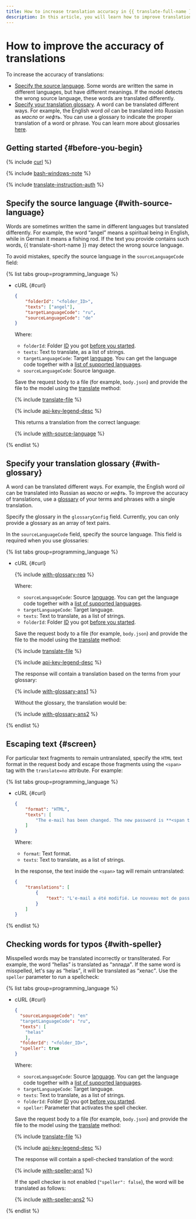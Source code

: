 ```yaml
---
title: How to increase translation accuracy in {{ translate-full-name }}
description: In this article, you will learn how to improve translation accuracy.
---
```


# How to improve the accuracy of translations

To increase the accuracy of translations:

* [Specify the source language](#with-source-language). Some words are written the same in different languages, but have different meanings. If the model detects the wrong source language, these words are translated differently.
* [Specify your translation glossary](#with-glossary). A word can be translated different ways. For example, the English word _oil_ can be translated into Russian as _масло_ or _нефть_. You can use a glossary to indicate the proper translation of a word or phrase. You can learn more about glossaries [here](../concepts/glossary.md).

## Getting started {#before-you-begin}

{% include [curl](../../_includes/curl.md) %}

{% include [bash-windows-note](../../_includes/translate/bash-windows-note.md) %}

{% include [translate-instruction-auth](../../_includes/translate/translate-instruction-auth.md) %}


## Specify the source language {#with-source-language}

Words are sometimes written the same in different languages but translated differently. For example, the word <q>angel</q> means a spiritual being in English, while in German it means a fishing rod. If the text you provide contains such words, {{ translate-short-name }} may detect the wrong source language.

To avoid mistakes, specify the source language in the `sourceLanguageCode` field:

{% list tabs group=programming_language %}

- cURL {#curl}

    ```json
    {
        "folderId": "<folder_ID>",
        "texts": ["angel"],
        "targetLanguageCode": "ru",
        "sourceLanguageCode": "de"
    }
    ```

    Where:

    * `folderId`: Folder [ID](../../resource-manager/operations/folder/get-id.md) you got [before you started](#before-begin).
    * `texts`: Text to translate, as a list of strings.
    * `targetLanguageCode`: Target [language](../concepts/supported-languages.md). You can get the language code together with a [list of supported languages](list.md).
    * `sourceLanguageCode`: Source language.

    Save the request body to a file (for example, `body.json`) and provide the file to the model using the [translate](../api-ref/Translation/translate) method:

    {% include [translate-file](../../_includes/translate/translate-file.md) %}

    {% include [api-key-legend-desc](../../_includes/translate/api-key-legend-desc.md) %}

    This returns a translation from the correct language:

    {% include [with-source-language](../../_untranslatable/translate/with-source-language.md) %}


{% endlist %}

## Specify your translation glossary {#with-glossary}

A word can be translated different ways. For example, the English word _oil_ can be translated into Russian as _масло_ or _нефть_. To improve the accuracy of translations, use a [glossary](../concepts/glossary.md) of your terms and phrases with a single translation.

Specify the glossary in the `glossaryConfig` field. Currently, you can only provide a glossary as an array of text pairs.

In the `sourceLanguageCode` field, specify the source language. This field is required when you use glossaries:

{% list tabs group=programming_language %}

- cURL {#curl}

    {% include [with-glossary-req](../../_untranslatable/translate/with-glossary-req.md) %}

    Where:

    * `sourceLanguageCode`: Source [language](../concepts/supported-languages.md). You can get the language code together with a [list of supported languages](list.md).
    * `targetLanguageCode`: Target language.
    * `texts`: Text to translate, as a list of strings.
    * `folderId`: Folder [ID](../../resource-manager/operations/folder/get-id.md) you got [before you started](#before-begin).

    Save the request body to a file (for example, `body.json`) and provide the file to the model using the [translate](../api-ref/Translation/translate) method:

    {% include [translate-file](../../_includes/translate/translate-file.md) %}

    {% include [api-key-legend-desc](../../_includes/translate/api-key-legend-desc.md) %}

    The response will contain a translation based on the terms from your glossary:

    {% include [with-glossary-ans1](../../_untranslatable/translate/with-glossary-ans1.md) %}

    Without the glossary, the translation would be:

    {% include [with-glossary-ans2](../../_untranslatable/translate/with-glossary-ans2.md) %}

{% endlist %}

## Escaping text {#screen}

For particular text fragments to remain untranslated, specify the `HTML` text format in the request body and escape those fragments using the `<span>` tag with the `translate=no` attribute. For example:

{% list tabs group=programming_language %}

- cURL {#curl}

  ```json
  {
      "format": "HTML",
      "texts": [
          "The e-mail has been changed. The new password is **<span translate=no>**%\$Qvd14aa2NMc**</span>**"
      ]
  }
  ```

  Where:

  * `format`: Text format.
  * `texts`: Text to translate, as a list of strings.

  In the response, the text inside the `<span>` tag will remain untranslated:

  ```json
  {
      "translations": [
          {
              "text": "L'e-mail a été modifié. Le nouveau mot de passe est **<span translate="no">**%\$Qvd14aa2NMc**</span>**"
          }
      ]
  }
  ```

{% endlist %}

## Checking words for typos {#with-speller}

Misspelled words may be translated incorrectly or transliterated. For example, the word <q>hellas</q> is translated as <q>эллада</q>. If the same word is misspelled, let's say as <q>helas</q>, it will be translated as <q>хелас</q>. Use the `speller` parameter to run a spellcheck:

{% list tabs group=programming_language %}

- cURL {#curl}

    ```json
    {
      "sourceLanguageCode": "en"
      "targetLanguageCode": "ru",
      "texts": [
        "helas"
        ],
      "folderId": "<folder_ID>",
      "speller": true
    }
    ```

    Where:

    * `sourceLanguageCode`: Source [language](../concepts/supported-languages.md). You can get the language code together with a [list of supported languages](list.md).
    * `targetLanguageCode`: Target language.
    * `texts`: Text to translate, as a list of strings.
    * `folderId`: Folder [ID](../../resource-manager/operations/folder/get-id.md) you got [before you started](#before-begin).
    * `speller`: Parameter that activates the spell checker.

    Save the request body to a file (for example, `body.json`) and provide the file to the model using the [translate](../api-ref/Translation/translate) method:

    {% include [translate-file](../../_includes/translate/translate-file.md) %}

    {% include [api-key-legend-desc](../../_includes/translate/api-key-legend-desc.md) %}

    The response will contain a spell-checked translation of the word:
    
    {% include [with-speller-ans1](../../_untranslatable/translate/with-speller-ans1.md) %}

    If the spell checker is not enabled (`"speller": false`), the word will be translated as follows:

    {% include [with-speller-ans2](../../_untranslatable/translate/with-speller-ans2.md) %}

{% endlist %}
